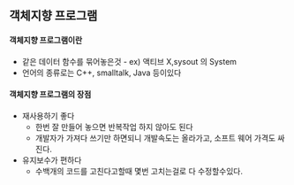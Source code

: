 ## 객체지향 프로그램  

  

####  객체지향  프로그램이란
* 같은 데이터 함수를 묶어놓은것 - ex) 액티브 X,sysout 의 System
* 언어의 종류로는 C++, smalltalk, Java 등이있다

#### 객체지향 프로그램의 장점
* 재사용하기 좋다
    * 한번 잘 만들어 놓으면 반복작업 하지 않아도 된다
    * 개발자가 가져다 쓰기만 하면되니 개발속도는 올라가고, 소프트 웨어 가격도 싸진다.
* 유지보수가 편하다
    * 수백개의 코드를 고친다고할때 몇번 고치는걸로 다 수정할수있다.



 


